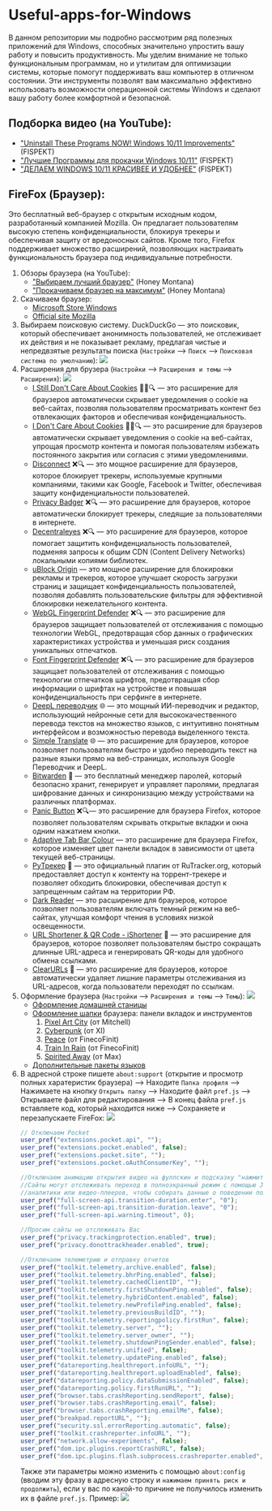 # Useful-apps-for-Windows
В данном репозитории мы подробно рассмотрим ряд полезных приложений для Windows, способных значительно упростить вашу работу и повысить продуктивность. Мы уделим внимание не только функциональным программам, но и утилитам для оптимизации системы, которые помогут поддерживать ваш компьютер в отличном состоянии. Эти инструменты позволят вам максимально эффективно использовать возможности операционной системы Windows и сделают вашу работу более комфортной и безопасной.


## Подборка видео (на YouTube):
- ["Uninstall These Programs NOW! Windows 10/11 Improvements"](https://www.youtube.com/watch?v=6KE4lt2KCa8) (FISPEKT)
- ["Лучшие Программы для прокачки Windows 10/11"](https://www.youtube.com/watch?v=yaUhNYsRyi0) (FISPEKT)
- ["ДЕЛАЕМ WINDOWS 10/11 КРАСИВЕЕ И УДОБНЕЕ"](https://www.youtube.com/watch?v=kYYqyjjNtfc) (FISPEKT)


## FireFox (Браузер):
Это бесплатный веб-браузер с открытым исходным кодом, разработанный компанией Mozilla. Он предлагает пользователям высокую степень конфиденциальности, блокируя трекеры и обеспечивая защиту от вредоносных сайтов. Кроме того, Firefox поддерживает множество расширений, позволяющих настраивать функциональность браузера под индивидуальные потребности.
1. Обзоры браузера (на YouTube):
    - ["Выбираем лучший браузер"](https://www.youtube.com/watch?v=ZV2TvYNmkYE) (Honey Montana)
    - ["Прокачиваем браузер на максимум"](https://www.youtube.com/watch?v=r5w8P15tFw4&t=310s) (Honey Montana)
2. Скачиваем браузер:
    - [Microsoft Store Windows](https://apps.microsoft.com/detail/9NZVDKPMR9RD?hl=ru&gl=RU&ocid=pdpshare)
    - [Official site Mozilla](https://www.mozilla.org/ru/firefox/new/)
3. Выбираем поисковую систему. DuckDuckGo — это поисковик, который обеспечивает анонимность пользователей, не отслеживает их действия и не показывает рекламу, предлагая чистые и непредвзятые результаты поиска (`Настройки` --> `Поиск` --> `Поисковая система по умолчанию`):
      ![](photo_instruction/TmHyfje.png)
4. Расширения для брузера (`Настройки` --> `Расширения и темы` --> `Расширения`):
   ![](photo_instruction/NXuZPrl.png)
    - [I Still Don't Care About Cookies](https://addons.mozilla.org/ru/firefox/addon/istilldontcareaboutcookies/?utm_source=addons.mozilla.org&utm_medium=referral&utm_content=search) :no_bell::x::mag: — это расширение для браузеров автоматически скрывает уведомления о cookie на веб-сайтах, позволяя пользователям просматривать контент без отвлекающих факторов и обеспечивая конфиденциальность.
    - [I Don't Care About Cookies](https://addons.mozilla.org/ru/firefox/addon/i-dont-care-about-cookies/) :no_bell::x::mag: — это расширение для браузеров автоматически скрывает уведомления о cookie на веб-сайтах, упрощая просмотр контента и помогая пользователям избежать постоянного закрытия или согласия с этими уведомлениями.
    - [Disconnect](https://addons.mozilla.org/en-US/firefox/addon/disconnect/) :x::mag: — это мощное расширение для браузеров, которое блокирует трекеры, используемые крупными компаниями, такими как Google, Facebook и Twitter, обеспечивая защиту конфиденциальности пользователей.
    - [Privacy Badger](https://addons.mozilla.org/ru/firefox/addon/privacy-badger17/?utm_source=addons.mozilla.org&utm_medium=referral&utm_content=search) :x::mag: — это расширение для браузеров, которое автоматически блокирует трекеры, следящие за пользователями в интернете.
    - [Decentraleyes](https://addons.mozilla.org/ru/firefox/addon/decentraleyes/?utm_source=addons.mozilla.org&utm_medium=referral&utm_content=search) :x::mag: — это расширение для браузеров, которое помогает защитить конфиденциальность пользователей, подменяя запросы к общим CDN (Content Delivery Networks) локальными копиями библиотек.
    - [uBlock Origin](https://addons.mozilla.org/ru/firefox/addon/ublock-origin/) — это мощное расширение для блокировки рекламы и трекеров, которое улучшает скорость загрузки страниц и защищает конфиденциальность пользователей, позволяя добавлять пользовательские фильтры для эффективной блокировки нежелательного контента.
    - [WebGL Fingerprint Defender](https://addons.mozilla.org/ru/firefox/addon/webgl-fingerprint-defender/?utm_source=addons.mozilla.org&utm_medium=referral&utm_content=search) :x::mag: — это расширение для браузеров защищает пользователей от отслеживания с помощью технологии WebGL, предотвращая сбор данных о графических характеристиках устройства и уменьшая риск создания уникальных отпечатков.
    - [Font Fingerprint Defender](https://addons.mozilla.org/ru/firefox/addon/font-fingerprint-defender/?utm_source=addons.mozilla.org&utm_medium=referral&utm_content=search) :x::mag: — это расширение для браузеров защищает пользователей от отслеживания с помощью технологии отпечатков шрифтов, предотвращая сбор информации о шрифтах на устройстве и повышая конфиденциальность при серфинге в интернете.
    - [DeepL переводчик](https://addons.mozilla.org/ru/firefox/addon/deepl-translate/?utm_source=addons.mozilla.org&utm_medium=referral&utm_content=search) :globe_with_meridians: — это мощный ИИ-переводчик и редактор, использующий нейронные сети для высококачественного перевода текстов на множество языков, с интуитивно понятным интерфейсом и возможностью перевода выделенного текста.
    - [Simple Translate](https://addons.mozilla.org/ru/firefox/addon/simple-translate/?utm_source=addons.mozilla.org&utm_medium=referral&utm_content=search) :globe_with_meridians: — это расширение для браузеров, которое позволяет пользователям быстро и удобно переводить текст на разные языки прямо на веб-страницах, используя Google Переводчик и DeepL.
    - [Bitwarden](https://addons.mozilla.org/ru/firefox/addon/bitwarden-password-manager/) :key: — это бесплатный менеджер паролей, который безопасно хранит, генерирует и управляет паролями, предлагая шифрование данных и синхронизацию между устройствами на различных платформах.
    - [Panic Button](https://addons.mozilla.org/ru/firefox/addon/panic-button/) :x::mag:— это расширение для браузера Firefox, которое позволяет пользователям скрывать открытые вкладки и окна одним нажатием кнопки.
    - [Adaptive Tab Bar Colour](https://addons.mozilla.org/ru/firefox/addon/adaptive-tab-bar-colour/) — это расширение для браузера Firefox, которое изменяет цвет панели вкладок в зависимости от цвета текущей веб-страницы.
    - [РуТрекер](https://addons.mozilla.org/ru/firefox/addon/rutracker-add-on/?utm_content=addons-manager-reviews-link&utm_medium=firefox-browser&utm_source=firefox-browser) :satellite: — это официальный плагин от RuTracker.org, который предоставляет доступ к контенту на торрент-трекере и позволяет обходить блокировки, обеспечивая доступ к запрещенным сайтам на территории РФ.
    - [Dark Reader](https://addons.mozilla.org/ru/firefox/addon/darkreader/?utm_content=addons-manager-reviews-link&utm_medium=firefox-browser&utm_source=firefox-browser) — это расширение для браузеров, которое позволяет пользователям включать темный режим на веб-сайтах, улучшая комфорт чтения в условиях низкой освещенности.
    - [URL Shortener & QR Code - iShortener](https://addons.mozilla.org/ru/firefox/addon/ishortener/?utm_content=addons-manager-reviews-link&utm_medium=firefox-browser&utm_source=firefox-browser) :link: — это расширение для браузеров, которое позволяет пользователям быстро сокращать длинные URL-адреса и генерировать QR-коды для удобного обмена ссылками.
    - [ClearURLs](https://addons.mozilla.org/ru/firefox/addon/clearurls/?utm_source=addons.mozilla.org&utm_medium=referral&utm_content=search) :link: — это расширение для браузеров, которое автоматически удаляет лишние параметры отслеживания из URL-адресов, когда пользователи переходят по ссылкам.
5. Оформление браузера (`Настройки` --> `Расширения и темы` --> `Темы`):
   ![](photo_instruction/7kUlCSE.png)
    - [Оформление домашней станицы](https://firefoxcss-store.github.io/)
    - [Оформление шапки](https://addons.mozilla.org/ru/firefox/themes/?utm_source=firefox-browser&utm_medium=firefox-browser&utm_content=find-more-link-bottom) браузера: панели вкладок и инструментов
        1. [Pixel Art City](https://addons.mozilla.org/ru/firefox/addon/pixel-art-city/) (от Mitchell)
        2. [Cyberpunk](https://addons.mozilla.org/ru/firefox/addon/cyberpunk-pixels-animated/) (от XI)
        3. [Peace](https://addons.mozilla.org/ru/firefox/addon/animated-peaceby1041uuu/) (от FinecoFinit)
        4. [Train In Rain](https://addons.mozilla.org/ru/firefox/addon/animated-traininrainby1041uuu/) (от FinecoFinit)
        5. [Spirited Away](https://addons.mozilla.org/ru/firefox/addon/spirited-away-animated/) (от Max)
    - [Дополнительные пакеты языков](https://addons.mozilla.org/ru/firefox/language-tools/)
6. В адресной строке пишете `about:support` (открытие и просмотр полных харатеристик браузера) --> Находите `Папка профиля` --> Нажимаете на кнопку `Открыть папку` --> Находите файл `pref.js` --> Открываете файл для редактирования --> В конец файла `pref.js` вставляете код, который находится ниже --> Сохраняете и перезапускаете FireFox:
   ![](photo_instruction/Q7Oc3uPXOq.png) 
    ``` javascript
    // Отключаем Pocket
    user_pref("extensions.pocket.api", "");
    user_pref("extensions.pocket.enabled", false);
    user_pref("extensions.pocket.site", "");
    user_pref("extensions.pocket.oAuthConsumerKey", "");
    
    //Отключаем анимацию открытия видео на фуллскин и подсказку "нажмите esc.."
    //Сайты могут отслеживать переход в полноэкранный режим с помощью JavaScript,
    //аналитики или видео-плееров, чтобы собирать данные о поведении пользователя
    user_pref("full-screen-api.transition-duration.enter", "0");
    user_pref("full-screen-api.transition-duration.leave", "0");
    user_pref("full-screen-api.warning.timeout", 0);
    
    //Просим сайты не отслеживать Вас
    user_pref("privacy.trackingprotection.enabled", true);
    user_pref("privacy.donottrackheader.enabled", true);
    
    //Отключаем телеметрию и отправку отчетов
    user_pref("toolkit.telemetry.archive.enabled", false);
    user_pref("toolkit.telemetry.bhrPing.enabled", false);
    user_pref("toolkit.telemetry.cachedClientID", "");
    user_pref("toolkit.telemetry.firstShutdownPing.enabled", false);
    user_pref("toolkit.telemetry.hybridContent.enabled", false);
    user_pref("toolkit.telemetry.newProfilePing.enabled", false);
    user_pref("toolkit.telemetry.previousBuildID", "");
    user_pref("toolkit.telemetry.reportingpolicy.firstRun", false);
    user_pref("toolkit.telemetry.server", "");
    user_pref("toolkit.telemetry.server_owner", "");
    user_pref("toolkit.telemetry.shutdownPingSender.enabled", false);
    user_pref("toolkit.telemetry.unified", false);
    user_pref("toolkit.telemetry.updatePing.enabled", false);
    user_pref("datareporting.healthreport.infoURL", "");
    user_pref("datareporting.healthreport.uploadEnabled", false);
    user_pref("datareporting.policy.dataSubmissionEnabled", false);
    user_pref("datareporting.policy.firstRunURL", "");
    user_pref("browser.tabs.crashReporting.sendReport", false);
    user_pref("browser.tabs.crashReporting.email", false);
    user_pref("browser.tabs.crashReporting.emailMe", false);
    user_pref("breakpad.reportURL", "");
    user_pref("security.ssl.errorReporting.automatic", false);
    user_pref("toolkit.crashreporter.infoURL", "");
    user_pref("network.allow-experiments", false);
    user_pref("dom.ipc.plugins.reportCrashURL", false);
    user_pref("dom.ipc.plugins.flash.subprocess.crashreporter.enabled", false);
    ```
    Также эти параметры можно изменить с помощью `about:config` (вводим эту фразу в адресную строку и `нажимаем принять риск и продолжить`), если у вас по какой-то причине не получилось изменить их в файле `pref.js`. Пример:
    ![](photo_instruction/XjvXgczCjW.png)
